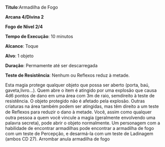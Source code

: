 **Titulo**:Armadilha de Fogo

**Arcana 4/Divina 2**

**Fogo de Nível 2/4**

**Tempo de Execução**: 10 minutos

**Alcance**: Toque

**Alvo**: 1 objeto

**Duração**: Permamente até ser descarregada

**Teste de Resistência**: Nenhum ou Reflexos reduz à metade.

Esta magia protege qualquer objeto que possa ser aberto (porta, baú, gaveta,livro...). Quem abre o item é atingido por uma explosão que causa 4d6 pontos de dano em uma área com 3m de raio, semdireito à teste de resistência. O objeto protegido não é afetado pela explosão. Outras criaturas na área também podem ser atingidas, mas têm direito a um teste de Reﬂexos para reduzir o dano à metade.
Você, assim como qualquer outra pessoa a quem você vincule a magia (geralmente envolvendo uma palavra secreta), pode abrir o objeto normalmente.
Um personagem com a habilidade de encontrar armadilhas pode encontrar a armadilha de fogo com um teste de Percepção, e desarmá-la com um teste de Ladinagem (ambos CD 27).
Arrombar anula armadilha de fogo

